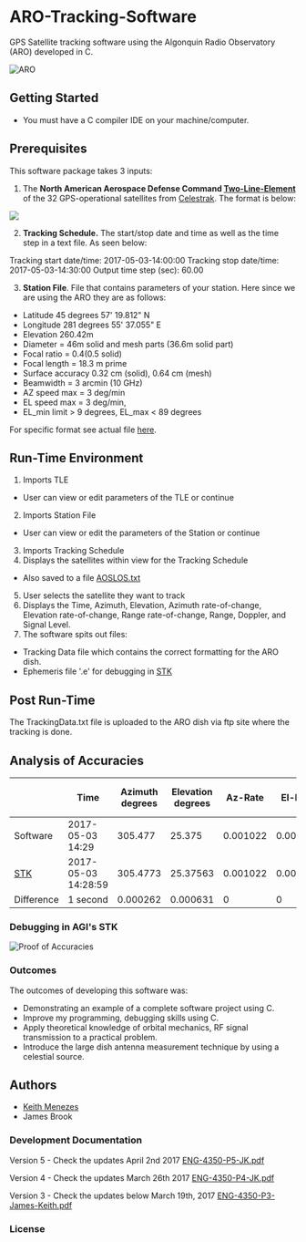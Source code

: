 # ARO-Tracking-Software
GPS Satellite tracking software using the Algonquin Radio Observatory (ARO) developed in C.

![ARO](http://kmenezes.github.io/ARO-Tracking-Software/docs/ARO.JPG)

## Getting Started
* You must have a C compiler IDE on your machine/computer.

## Prerequisites
This software package takes 3 inputs:
1. The **North American Aerospace Defense Command [Two-Line-Element](https://www.celestrak.com/columns/v04n03/)** of the 32 GPS-operational satellites from [Celestrak](https://www.celestrak.com/NORAD/elements/). The format is below:

![](http://kmenezes.github.io/ARO-Tracking-Software/docs/TLE.jpg)

2. **Tracking Schedule.** The start/stop date and time as well as the time step in a text file. As seen below:

Tracking start date/time: 2017-05-03-14:00:00
Tracking stop date/time: 2017-05-03-14:30:00
Output time step (sec): 60.00

3. **Station File**. File that contains parameters of your station. Here since we are using the ARO they are as follows:
  * Latitude 45 degrees 57' 19.812" N
  * Longitude 281 degrees 55' 37.055" E
  * Elevation 260.42m
  * Diameter = 46m solid and mesh parts (36.6m solid part)
  * Focal ratio = 0.4(0.5 solid)
  * Focal length = 18.3 m prime
  * Surface accuracy 0.32 cm (solid), 0.64 cm (mesh)
  * Beamwidth = 3 arcmin (10 GHz)
  * AZ speed max = 3 deg/min
  * EL speed max = 3 deg/min,
  * EL_min limit > 9 degrees, EL_max < 89 degrees

For specific format see actual file [here](https://github.com/kmenezes/ARO-Tracking-Software/blob/master/station_file.dat).

## Run-Time Environment
1. Imports TLE
  * User can view or edit parameters of the TLE or continue
2. Imports Station File
  * User can view or edit the parameters of the Station or continue
3. Imports Tracking Schedule
4. Displays the satellites within view for the Tracking Schedule
  * Also saved to a file [AOSLOS.txt](https://github.com/kmenezes/ARO-Tracking-Software/blob/master/AOSLOS.txt)
5. User selects the satellite they want to track
6. Displays the Time, Azimuth, Elevation, Azimuth rate-of-change, Elevation rate-of-change, Range rate-of-change, Range, Doppler, and Signal Level.
7. The software spits out files:
  * Tracking Data file which contains the correct formatting for the ARO dish.
  * Ephemeris file '.e' for debugging in [STK](www.agi.com)

## Post Run-Time
The TrackingData.txt file is uploaded to the ARO dish via ftp site where the tracking is done.

## Analysis of Accuracies
|            | Time                | Azimuth degrees  | Elevation degrees | Az-Rate  | El-Rate  | Range (km)  | Doppler Shift (kHz) | Signal Level (dBm) |
|------------|---------------------|----------|-----------|----------|----------|-------------|---------------------|--------------------|
| Software   | 2017-05-03 14:29    | 305.477  | 25.375    | 0.001022 | 0.006557 | 23486.77744 | 3.227356            | -139.215           |
| [STK](www.agi.com)       | 2017-05-03 14:28:59 | 305.4773 | 25.37563  | 0.001022 | 0.006557 | 23486.70615 | 3.227376            | -140.804369        |
| Difference | 1 second            | 0.000262 | 0.000631  | 0        | 0        | -0.071284   | 2E-05               | -1.589369          |

### Debugging in AGI's STK
![Proof of Accuracies](http://kmenezes.github.io/ARO-Tracking-Software/docs/spacehardware.PNG)

### Outcomes
The outcomes of developing this software was:
* Demonstrating an example of a complete software project using C.
* Improve my programming, debugging skills using C.
* Apply theoretical knowledge of orbital mechanics, RF signal transmission to a practical problem.
* Introduce the large dish antenna measurement technique by using a celestial source.

## Authors
- [Keith Menezes](http://keithmenezes.ca)
- James Brook

### Development Documentation
Version 5 - Check the updates April 2nd 2017
[ENG-4350-P5-JK.pdf](http://kmenezes.github.io/ARO-Tracking-Software/docs/ENG-4350-P5-JK.pdf)

Version 4 - Check the updates March 26th 2017
[ENG-4350-P4-JK.pdf](http://kmenezes.github.io/ARO-Tracking-Software/docs/ENG-4350-P4-JK.pdf)

Version 3 - Check the updates below March 19th, 2017
[ENG-4350-P3-James-Keith.pdf](http://kmenezes.github.io/ARO-Tracking-Software/docs/ENG-4350-P3-James-Keith.pdf)

### License
